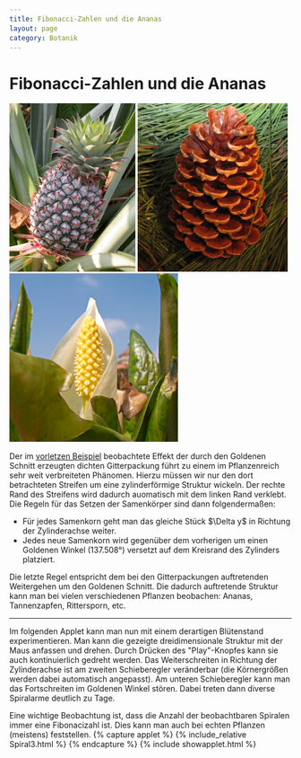 ```yaml
---
title: Fibonacci-Zahlen und die Ananas  
layout: page
category: Botanik
---
```

# Fibonacci-Zahlen und die Ananas
![](images/BotanikC10/Ananas.png)
![](images/BotanikC10/Pine.png)
![](images/BotanikC10/Phyllo.png)
<p></p>
Der im <a href="/Botanik/4-4.html">vorletzen Beispiel</a> beobachtete Effekt der durch den Goldenen Schnitt erzeugten dichten Gitterpackung
führt zu einem im Pflanzenreich sehr weit verbreiteten Phänomen. Hierzu müssen wir nur den dort betrachteten Streifen um eine
zylinderförmige Struktur wickeln. Der rechte Rand des Streifens wird dadurch auomatisch mit dem linken Rand verklebt.
Die Regeln für das Setzen der Samenkörper sind dann folgendermaßen:
<p></p> <ul>
<li> Für jedes Samenkorn geht man das gleiche Stück $\Delta y$ in Richtung der Zylinderachse weiter.
</li> <li> Jedes neue Samenkorn wird gegenüber dem vorherigen um einen Goldenen Winkel (137.508°) versetzt auf dem Kreisrand des Zylinders platziert.
</li></ul>
<p></p>
Die letzte Regel entspricht dem bei den Gitterpackungen auftretenden Weitergehen um den Goldenen Schnitt. Die dadurch auftretende Struktur kann man bei vielen
verschiedenen Pflanzen beobachen: Ananas, Tannenzapfen, Rittersporn, etc.
<p></p>
<hr />
<p></p>
Im folgenden Applet kann man nun mit einem derartigen Blütenstand experimentieren.
Man kann die gezeigte dreidimensionale Struktur mit der Maus anfassen und drehen.
Durch Drücken des "Play"-Knopfes kann sie auch kontinuierlich gedreht werden. Das Weiterschreiten
in Richtung der Zylinderachse ist am zweiten Schieberegler veränderbar (die Körnergrößen werden dabei automatisch angepasst).
Am unteren Schieberegler kann man das Fortschreiten im Goldenen Winkel stören.
Dabei treten dann diverse Spiralarme deutlich zu Tage.
<p></p>
Eine wichtige Beobachtung ist, dass die Anzahl der beobachtbaren Spiralen immer eine Fibonacizahl ist.
Dies kann man auch bei echten Pflanzen (meistens) feststellen.
{% capture applet %} {% include_relative Spiral3.html %} {% endcapture %}
{% include showapplet.html %}
